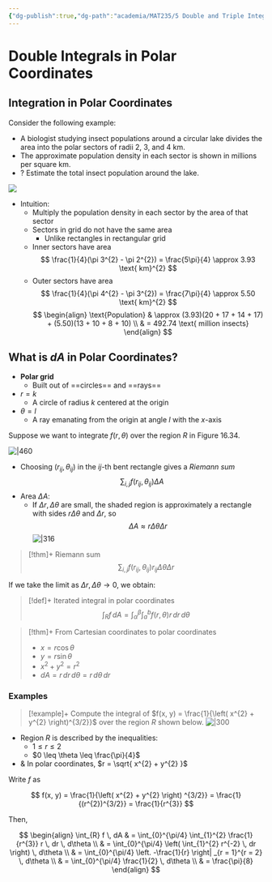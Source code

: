 ```yaml
---
{"dg-publish":true,"dg-path":"academia/MAT235/5 Double and Triple Integrals/Double Integrals in Polar Coordinates.md","permalink":"/academia/mat-235/5-double-and-triple-integrals/double-integrals-in-polar-coordinates/","tags":["lecture","math","note","university"],"created":"2025-01-16T17:00:20.943-08:00","updated":"2025-02-12T16:23:07.548-08:00"}
---
```



# Double Integrals in Polar Coordinates

## Integration in Polar Coordinates

Consider the following example:

- A biologist studying insect populations around a circular lake divides the area into the polar sectors of radii 2, 3, and 4 km.
- The approximate population density in each sector is shown in millions per square km.
- ? Estimate the total insect population around the lake.

![](https://i.imgur.com/iAXxIeQ.png)

- Intuition:
    - Multiply the population density in each sector by the area of that sector
    - Sectors in grid do not have the same area
        - Unlike rectangles in rectangular grid
    - Inner sectors have area
        $$
        \frac{1}{4}(\pi 3^{2} - \pi 2^{2}) = \frac{5\pi}{4} \approx 3.93 \text{ km}^{2}
        $$
    - Outer sectors have area
        $$
        \frac{1}{4}(\pi 4^{2} - \pi 3^{2}) = \frac{7\pi}{4} \approx 5.50 \text{ km}^{2}
        $$
$$
\begin{align}
\text{Population}  & \approx (3.93)(20 + 17 + 14 + 17) + (5.50)(13 + 10 + 8 + 10) \\
 & = 492.74 \text{ million insects}
\end{align}
$$

## What is $dA$ in Polar Coordinates?

- **Polar grid**
    - Built out of ==circles== and ==rays==
- $r = k$
    - A circle of radius $k$ centered at the origin
- $\theta = l$
    - A ray emanating from the origin at angle $l$ with the $x$-axis

Suppose we want to integrate $f(r, \theta)$ over the region $R$ in Figure 16.34.

![|460](https://i.imgur.com/F7TjWdn.png)

- Choosing $(r_{ij}, \theta_{ij})$ in the $ij$-th bent rectangle gives a *Riemann sum*
    $$
    \sum_{i,j} f(r_{ij}, \theta_{ij}) \Delta A
    $$
- Area $\Delta A$:
    - If $\Delta r, \Delta\theta$ are small, the shaded region is approximately a rectangle with sides $r \Delta\theta$ and $\Delta r$, so
        $$
        \Delta A \approx r\Delta \theta \Delta r
        $$
    ![|316](https://i.imgur.com/XpUiOkz.png)

> [!thm]+ Riemann sum
> $$
> \sum_{i, j} f(r_{ij}, \theta_{ij}) r_{ij} \Delta \theta \Delta r
> $$

If we take the limit as $\Delta r, \Delta \theta \to 0$, we obtain:

> [!def]+ Iterated integral in polar coordinates
> $$
> \int_{R} f \, dA = \int_{\alpha}^{\beta} \int_{a}^{b} f(r, \theta)r \, dr  \, d\theta 
> $$

> [!thm]+ From Cartesian coordinates to polar coordinates
> - $x = r \cos \theta$
> - $y = r\sin\theta$
> - $x^{2} + y^{2} = r^{2}$
> - $dA = r \, dr \, d\theta = r \, d\theta \, dr$

### Examples

> [!example]+ Compute the integral of $f(x, y) = \frac{1}{\left( x^{2} + y^{2} \right)^{3/2}}$ over the region $R$ shown below.
> ![|300](https://i.imgur.com/394pAgN.png)

- Region $R$ is described by the inequalities:
    - $1 \leq r \leq 2$
    - $0 \leq \theta \leq \frac{\pi}{4}$
- & In polar coordinates, $r = \sqrt{ x^{2} + y^{2} }$

Write $f$ as

$$
f(x, y) = \frac{1}{\left( x^{2} + y^{2} \right) ^{3/2}} = \frac{1}{(r^{2})^{3/2}} = \frac{1}{r^{3}}
$$

Then,

$$
\begin{align}
\int_{R} f \, dA & = \int_{0}^{\pi/4} \int_{1}^{2} \frac{1}{r^{3}} r \, dr  \, d\theta \\
& = \int_{0}^{\pi/4} \left( \int_{1}^{2} r^{-2} \, dr  \right)  \, d\theta \\
& = \int_{0}^{\pi/4} \left. -\frac{1}{r} \right| _{r = 1}^{r = 2} \, d\theta \\
& = \int_{0}^{\pi/4} \frac{1}{2} \, d\theta \\
& = \frac{\pi}{8}
\end{align} 
$$
